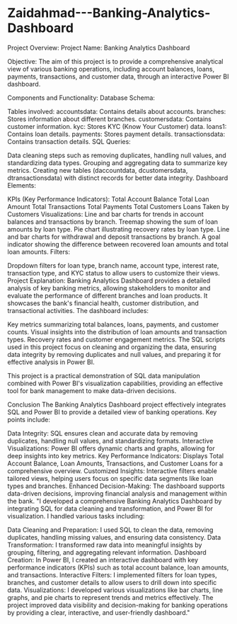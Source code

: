 # Zaidahmad---Banking-Analytics-Dashboard
Project Overview:
Project Name: Banking Analytics Dashboard

Objective: The aim of this project is to provide a comprehensive analytical view of various banking operations, including account balances, loans, payments, transactions, and customer data, through an interactive Power BI dashboard.

Components and Functionality:
Database Schema:

Tables involved:
accountsdata: Contains details about accounts.
branches: Stores information about different branches.
customersdata: Contains customer information.
kyc: Stores KYC (Know Your Customer) data.
loans1: Contains loan details.
payments: Stores payment details.
transactionsdata: Contains transaction details.
SQL Queries:

Data cleaning steps such as removing duplicates, handling null values, and standardizing data types.
Grouping and aggregating data to summarize key metrics.
Creating new tables (daccountdata, dcustomersdata, dtransactionsdata) with distinct records for better data integrity.
Dashboard Elements:

KPIs (Key Performance Indicators):
Total Account Balance
Total Loan Amount
Total Transactions
Total Payments
Total Customers
Loans Taken by Customers
Visualizations:
Line and bar charts for trends in account balances and transactions by branch.
Treemap showing the sum of loan amounts by loan type.
Pie chart illustrating recovery rates by loan type.
Line and bar charts for withdrawal and deposit transactions by branch.
A goal indicator showing the difference between recovered loan amounts and total loan amounts.
Filters:

Dropdown filters for loan type, branch name, account type, interest rate, transaction type, and KYC status to allow users to customize their views.
Project Explanation:
Banking Analytics Dashboard provides a detailed analysis of key banking metrics, allowing stakeholders to monitor and evaluate the performance of different branches and loan products. It showcases the bank's financial health, customer distribution, and transactional activities. The dashboard includes:

Key metrics summarizing total balances, loans, payments, and customer counts.
Visual insights into the distribution of loan amounts and transaction types.
Recovery rates and customer engagement metrics.
The SQL scripts used in this project focus on cleaning and organizing the data, ensuring data integrity by removing duplicates and null values, and preparing it for effective analysis in Power BI.

This project is a practical demonstration of SQL data manipulation combined with Power BI's visualization capabilities, providing an effective tool for bank management to make data-driven decisions.

Conclusion
The Banking Analytics Dashboard project effectively integrates SQL and Power BI to provide a detailed view of banking operations. Key points include:

Data Integrity: SQL ensures clean and accurate data by removing duplicates, handling null values, and standardizing formats.
Interactive Visualizations: Power BI offers dynamic charts and graphs, allowing for deep insights into key metrics.
Key Performance Indicators: Displays Total Account Balance, Loan Amounts, Transactions, and Customer Loans for a comprehensive overview.
Customized Insights: Interactive filters enable tailored views, helping users focus on specific data segments like loan types and branches.
Enhanced Decision-Making: The dashboard supports data-driven decisions, improving financial analysis and management within the bank.
"I developed a comprehensive Banking Analytics Dashboard by integrating SQL for data cleaning and transformation, and Power BI for visualization. I handled various tasks including:

Data Cleaning and Preparation: I used SQL to clean the data, removing duplicates, handling missing values, and ensuring data consistency.
Data Transformation: I transformed raw data into meaningful insights by grouping, filtering, and aggregating relevant information.
Dashboard Creation: In Power BI, I created an interactive dashboard with key performance indicators (KPIs) such as total account balance, loan amounts, and transactions.
Interactive Filters: I implemented filters for loan types, branches, and customer details to allow users to drill down into specific data.
Visualizations: I developed various visualizations like bar charts, line graphs, and pie charts to represent trends and metrics effectively.
The project improved data visibility and decision-making for banking operations by providing a clear, interactive, and user-friendly dashboard."
